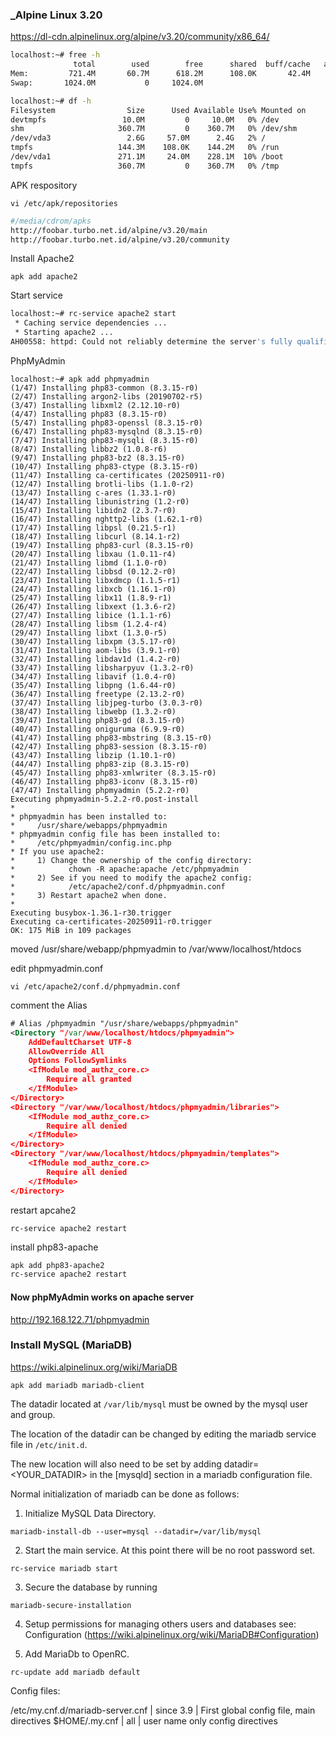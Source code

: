 ### _Alpine Linux 3.20

https://dl-cdn.alpinelinux.org/alpine/v3.20/community/x86_64/

```bash
localhost:~# free -h
              total        used        free      shared  buff/cache   available
Mem:         721.4M       60.7M      618.2M      108.0K       42.4M      583.9M
Swap:       1024.0M           0     1024.0M
```

```bash
localhost:~# df -h
Filesystem                Size      Used Available Use% Mounted on
devtmpfs                 10.0M         0     10.0M   0% /dev
shm                     360.7M         0    360.7M   0% /dev/shm
/dev/vda3                 2.6G     57.0M      2.4G   2% /
tmpfs                   144.3M    108.0K    144.2M   0% /run
/dev/vda1               271.1M     24.0M    228.1M  10% /boot
tmpfs                   360.7M         0    360.7M   0% /tmp
```

APK respository
```
vi /etc/apk/repositories
```
```bash
#/media/cdrom/apks
http://foobar.turbo.net.id/alpine/v3.20/main
http://foobar.turbo.net.id/alpine/v3.20/community
```

Install Apache2
```
apk add apache2
```

Start service
```bash
localhost:~# rc-service apache2 start
 * Caching service dependencies ...                                               [ ok ]
 * Starting apache2 ...
AH00558: httpd: Could not reliably determine the server's fully qualified domain name, using ::1. Set the 'ServerName' directive globally to suppress this message        [ ok ]
```

PhpMyAdmin
```
localhost:~# apk add phpmyadmin
(1/47) Installing php83-common (8.3.15-r0)
(2/47) Installing argon2-libs (20190702-r5)
(3/47) Installing libxml2 (2.12.10-r0)
(4/47) Installing php83 (8.3.15-r0)
(5/47) Installing php83-openssl (8.3.15-r0)
(6/47) Installing php83-mysqlnd (8.3.15-r0)
(7/47) Installing php83-mysqli (8.3.15-r0)
(8/47) Installing libbz2 (1.0.8-r6)
(9/47) Installing php83-bz2 (8.3.15-r0)
(10/47) Installing php83-ctype (8.3.15-r0)
(11/47) Installing ca-certificates (20250911-r0)
(12/47) Installing brotli-libs (1.1.0-r2)
(13/47) Installing c-ares (1.33.1-r0)
(14/47) Installing libunistring (1.2-r0)
(15/47) Installing libidn2 (2.3.7-r0)
(16/47) Installing nghttp2-libs (1.62.1-r0)
(17/47) Installing libpsl (0.21.5-r1)
(18/47) Installing libcurl (8.14.1-r2)
(19/47) Installing php83-curl (8.3.15-r0)
(20/47) Installing libxau (1.0.11-r4)
(21/47) Installing libmd (1.1.0-r0)
(22/47) Installing libbsd (0.12.2-r0)
(23/47) Installing libxdmcp (1.1.5-r1)
(24/47) Installing libxcb (1.16.1-r0)
(25/47) Installing libx11 (1.8.9-r1)
(26/47) Installing libxext (1.3.6-r2)
(27/47) Installing libice (1.1.1-r6)
(28/47) Installing libsm (1.2.4-r4)
(29/47) Installing libxt (1.3.0-r5)
(30/47) Installing libxpm (3.5.17-r0)
(31/47) Installing aom-libs (3.9.1-r0)
(32/47) Installing libdav1d (1.4.2-r0)
(33/47) Installing libsharpyuv (1.3.2-r0)
(34/47) Installing libavif (1.0.4-r0)
(35/47) Installing libpng (1.6.44-r0)
(36/47) Installing freetype (2.13.2-r0)
(37/47) Installing libjpeg-turbo (3.0.3-r0)
(38/47) Installing libwebp (1.3.2-r0)
(39/47) Installing php83-gd (8.3.15-r0)
(40/47) Installing oniguruma (6.9.9-r0)
(41/47) Installing php83-mbstring (8.3.15-r0)
(42/47) Installing php83-session (8.3.15-r0)
(43/47) Installing libzip (1.10.1-r0)
(44/47) Installing php83-zip (8.3.15-r0)
(45/47) Installing php83-xmlwriter (8.3.15-r0)
(46/47) Installing php83-iconv (8.3.15-r0)
(47/47) Installing phpmyadmin (5.2.2-r0)
Executing phpmyadmin-5.2.2-r0.post-install
*
* phpmyadmin has been installed to:
*     /usr/share/webapps/phpmyadmin
* phpmyadmin config file has been installed to:
*     /etc/phpmyadmin/config.inc.php
* If you use apache2:
*     1) Change the ownership of the config directory:
*            chown -R apache:apache /etc/phpmyadmin
*     2) See if you need to modify the apache2 config:
*            /etc/apache2/conf.d/phpmyadmin.conf
*     3) Restart apache2 when done.
*
Executing busybox-1.36.1-r30.trigger
Executing ca-certificates-20250911-r0.trigger
OK: 175 MiB in 109 packages
```


moved /usr/share/webapp/phpmyadmin to /var/www/localhost/htdocs

edit phpmyadmin.conf

```
vi /etc/apache2/conf.d/phpmyadmin.conf
```
comment the Alias
```xml
# Alias /phpmyadmin "/usr/share/webapps/phpmyadmin"
<Directory "/var/www/localhost/htdocs/phpmyadmin">
	AddDefaultCharset UTF-8
	AllowOverride All
	Options FollowSymlinks
	<IfModule mod_authz_core.c>
		Require all granted
	</IfModule>
</Directory>
<Directory "/var/www/localhost/htdocs/phpmyadmin/libraries">
	<IfModule mod_authz_core.c>
		Require all denied
	</IfModule>
</Directory>
<Directory "/var/www/localhost/htdocs/phpmyadmin/templates">
	<IfModule mod_authz_core.c>
		Require all denied
	</IfModule>
</Directory>

```

restart apcahe2
```
rc-service apache2 restart
```

install php83-apache
```bash
apk add php83-apache2
rc-service apache2 restart
```

#### Now phpMyAdmin works on apache server
http://192.168.122.71/phpmyadmin

### Install MySQL (MariaDB) 

https://wiki.alpinelinux.org/wiki/MariaDB
```
apk add mariadb mariadb-client
```

The datadir located at `/var/lib/mysql` must be owned by the mysql user and group.

The location of the datadir can be changed by editing the mariadb service file in `/etc/init.d`.

The new location will also need to be set by adding datadir=<YOUR_DATADIR> in the [mysqld] section in a mariadb configuration file.

Normal initialization of mariadb can be done as follows:

1. Initialize MySQL Data Directory. 
```
mariadb-install-db --user=mysql --datadir=/var/lib/mysql
```

2. Start the main service. At this point there will be no root password set.
```
rc-service mariadb start
```

3. Secure the database by running
```
mariadb-secure-installation
```

4. Setup permissions for managing others users and databases see: Configuration (https://wiki.alpinelinux.org/wiki/MariaDB#Configuration)

5. Add MariaDb to OpenRC.
 ```
rc-update add mariadb default
 ```
Config files:

/etc/my.cnf.d/mariadb-server.cnf	| since 3.9	| First global config file, main directives
$HOME/.my.cnf |	all	| user name only config directives

